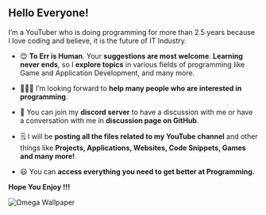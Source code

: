 ## Hello Everyone!

I’m a YouTuber who is doing programming for more than 2.5 years 
because I love coding and believe, it is the future of IT Industry.

* 😊 **To Err is Human**. Your **suggestions are most welcome**.
     **Learning never ends**, so I **explore topics** in various fields of programming like Game and Application Development, and many more.

* 💁🏼‍♂️ I’m looking forward to **help many people who are interested in programming**.

* 💬 You can join my **discord server** to have a discussion with me or have a conversation with me in **discussion page on GitHub**.

* 🗒 I will be **posting all the files related to my YouTube channel** and other things like
     **Projects, Applications, Websites, Code Snippets, Games and many more!**

* 😃 You can **access everything you need to get better at Programming.**


**Hope You Enjoy !!!**


![Ωmega Wallpaper](https://user-images.githubusercontent.com/65707682/123212568-9c01e780-d4e2-11eb-83ec-ff3340ec650e.jpeg)
